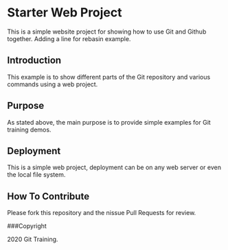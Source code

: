 # Starter Web Project

This is a simple website project for showing how to use Git and Github together. Adding a line for rebasin example.

## Introduction

This example is to show different parts of the Git repository and various commands using a web project.

## Purpose

As stated above, the main purpose is to provide simple examples for Git training demos.

## Deployment

This is a simple web project, deployment can be on any web server or even the local file system.

## How To Contribute

Please fork this repository and the nissue Pull Requests for review.

###Copyright

2020 Git Training.